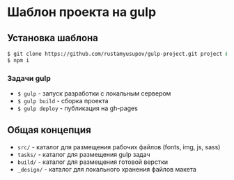 # Шаблон проекта на gulp

## Установка шаблона

``` sh
$ git clone https://github.com/rustamyusupov/gulp-project.git project && cd project
$ npm i
```


### Задачи gulp

 - `$ gulp` - запуск разработки с локальным сервером
 - `$ gulp build` - сборка проекта
 - `$ gulp deploy` - публикация на gh-pages


## Общая концепция

- `src/` - каталог для размещения рабочих файлов (fonts, img, js, sass)
- `tasks/` - каталог для размещения gulp задач
- `build/` - каталог для размещения готовой верстки
- `_design/` - каталог для локального хранения файлов макета

